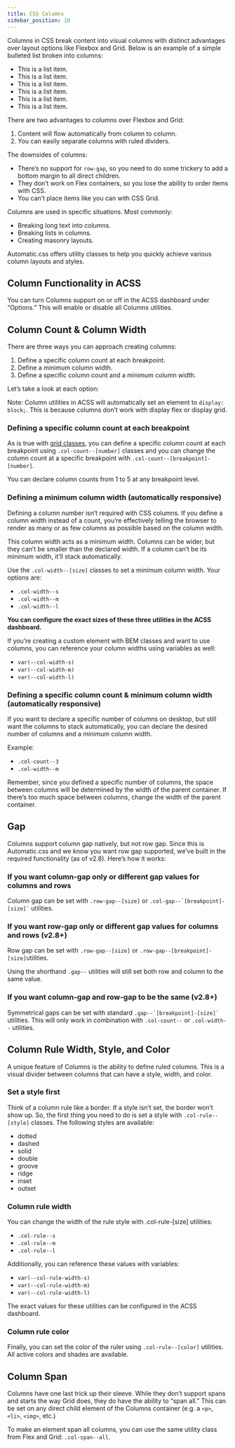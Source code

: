 ```yaml
---
title: CSS Columns
sidebar_position: 10
---
```


Columns in CSS break content into visual columns with distinct advantages over layout options like Flexbox and Grid. Below is an example of a simple bulleted list broken into columns:

- This is a list item.
- This is a list item.
- This is a list item.
- This is a list item.
- This is a list item.
- This is a list item.

There are two advantages to columns over Flexbox and Grid:

1.  Content will flow automatically from column to column.
2.  You can easily separate columns with ruled dividers.

The downsides of columns:

- There’s no support for `row-gap`, so you need to do some trickery to add a bottom margin to all direct children.
- They don’t work on Flex containers, so you lose the ability to order items with CSS.
- You can’t place items like you can with CSS Grid.

Columns are used in specific situations. Most commonly:

- Breaking long text into columns.
- Breaking lists in columns.
- Creating masonry layouts.

Automatic.css offers utility classes to help you quickly achieve various column layouts and styles.

## Column Functionality in ACSS

You can turn Columns support on or off in the ACSS dashboard under “Options.” This will enable or disable all Columns utilities.

## Column Count & Column Width

There are three ways you can approach creating columns:

1.  Define a specific column count at each breakpoint.
2.  Define a minimum column width.
3.  Define a specific column count and a minimum column width.

Let’s take a look at each option:

Note: Column utilities in ACSS will automatically set an element to `display: block;`. This is because columns don’t work with display flex or display grid.

### Defining a specific column count at each breakpoint

As is true with [grid classes](../grids/grid-classes-standard.md), you can define a specific column count at each breakpoint using `.col-count--[number]` classes and you can change the column count at a specific breakpoint with `.col-count--[breakpoint]-[number]`.

You can declare column counts from 1 to 5 at any breakpoint level.

### Defining a minimum column width (automatically responsive)

Defining a column number isn’t required with CSS columns. If you define a column width instead of a count, you’re effectively telling the browser to render as many or as few columns as possible based on the column width.

This column width acts as a minimum width. Columns can be wider, but they can’t be smaller than the declared width. If a column can’t be its minimum width, it’ll stack automatically.

Use the `.col-width--[size]` classes to set a minimum column width. Your options are:

- `.col-width--s`
- `.col-width--m`
- `.col-width--l`

**You can configure the exact sizes of these three utilities in the ACSS dashboard.**

If you’re creating a custom element with BEM classes and want to use columns, you can reference your column widths using variables as well:

- `var(--col-width-s)`
- `var(--col-width-m)`
- `var(--col-width-l)`

### Defining a specific column count & minimum column width (automatically responsive)

If you want to declare a specific number of columns on desktop, but still want the columns to stack automatically, you can declare the desired number of columns and a minimum column width.

Example:

- `.col-count--3`
- `.col-width--m`

Remember, since you defined a specific number of columns, the space between columns will be determined by the width of the parent container. If there’s too much space between columns, change the width of the parent container.

## Gap

Columns support column gap natively, but not row gap. Since this is Automatic.css and we know you want row gap supported, we’ve built in the required functionality (as of v2.8). Here’s how it works:

### If you want column-gap only or different gap values for columns and rows

Column gap can be set with `.row-gap--[size]` or `` .col-gap--`[breakpoint]-[size]` `` utilities.

### If you want row-gap only or different gap values for columns and rows (v2.8+)

Row gap can be set with `.row-gap--[size]` or `.row-gap--[breakpoint]-[size]`utilities.

Using the shorthand `.gap--` utilities will still set both row and column to the same value.

### If you want column-gap and row-gap to be the same (v2.8+)

Symmetrical gaps can be set with standard `` .gap--`[breakpoint]-[size]` `` utilities. This will only work in combination with `.col-count--` or `.col-width--` utilities.

## Column Rule Width, Style, and Color

A unique feature of Columns is the ability to define ruled columns. This is a visual divider between columns that can have a style, width, and color.

### Set a style first

Think of a column rule like a border. If a style isn’t set, the border won’t show up. So, the first thing you need to do is set a style with `.col-rule--[style]` classes. The following styles are available:

- dotted
- dashed
- solid
- double
- groove
- ridge
- inset
- outset

### Column rule width

You can change the width of the rule style with .col-rule-\[size\] utilities:

- `.col-rule--s`
- `.col-rule--m`
- `.col-rule--l`

Additionally, you can reference these values with variables:

- `var(--col-rule-width-s)`
- `var(--col-rule-width-m)`
- `var(--col-rule-width-l)`

The exact values for these utilities can be configured in the ACSS dashboard.

### Column rule color

Finally, you can set the color of the ruler using `.col-rule--[color]` utilities. All active colors and shades are available.

## Column Span

Columns have one last trick up their sleeve. While they don’t support spans and starts the way Grid does, they do have the ability to “span all.” This can be set on any direct child element of the Columns container (e.g. a `<p>`, `<li>`, `<img>`, etc.)

To make an element span all columns, you can use the same utility class from Flex and Grid: `.col-span--all`.

